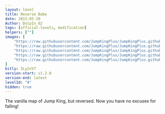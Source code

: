 ```yaml
---
layout: level
title: Reverse Babe
date: 2022-05-20
Author: DolpIn_62
tags: [official-levels, modification]
helpers: [""]
images: [
    "https://raw.githubusercontent.com/JumpKingPlus/JumpKingPlus.github.io/www/images/workshop/levels/ws8-banner.png",
    "https://raw.githubusercontent.com/JumpKingPlus/JumpKingPlus.github.io/www/images/workshop/levels/ws8-2.png",
    "https://raw.githubusercontent.com/JumpKingPlus/JumpKingPlus.github.io/www/images/workshop/levels/ws8-3.png",
    "https://raw.githubusercontent.com/JumpKingPlus/JumpKingPlus.github.io/www/images/workshop/levels/ws8-4.png",
    "https://raw.githubusercontent.com/JumpKingPlus/JumpKingPlus.github.io/www/images/workshop/levels/ws8-5.png"
]
bitly: 3Ly2vV7
version-start: v1.2.0
version-end: latest
levelId: "8"
hidden: true
---
```


The vanilla map of Jump King, but reversed. Now you have no excuses for falling!